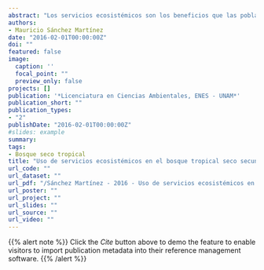 ```yaml
---
abstract: "Los servicios ecosistémicos son los beneficios que las poblaciones humanas obtienen de los distintos ecosistemas; los bosques tropicales secos secundarios no son la excepción. Debido al incremento exponencial en las tasas de transformación de los bosques a nivel mundial, los bosques secundarios, aquellos que surgen posterior al abandono agropecuari o, serán muy probablemente los bosques del futuro, por lo que conocer los beneficios que obtenemos de ellos es crucial para generar sistemas de manejo alternativos encaminados al uso sustentable de estos socio-ecosistemas. Uno de los componentes de los servicios ecosistémicos que es pertinente documentar es el uso, que se define como la intersección entre la oferta potencial dada por el sistema biofísico, y la demanda dada por el sistema social. El objetivo principal de esta tesis fue documentar el componente de uso de servicios ecosistémicos en parcelas de bosque tropical seco secundario con distintas etapas sucesionales y de manejo (pastizal activo, cultivo activo, bosque en sucesión temprana, bosque en sucesión avanzada, bosque maduro) en la región de Chamela-Cuixmala. Se trabajo con actores ejidatarios cuya principal actividad económica es la agropecuaria, empleando sistemas de manejo extensivos para el ganado. Los instrumentos de investigación usados fueron la entrevista semiestructurada y una metodología mixta, que involucra técnicas de mapeo participativo y preferencias jerarquizadas sobre el uso relativo de los servicios ecosistémicos. Los servicios analizados fueron: forraje, agua para ganado, regulación del microclima, un paquete de seis productos múltiples y uno de siet e servicios culturales. Los resultados obtenidos mostraron que las parcelas estudiadas se pueden clasificar en cinco tipos que difieren en la proporción que ocupa cada etapa sucesional y de manejo. El uso del forraje se lleva a cabo mayoritariamente en coberturas de pastizal y se complementa con forraje obtenido de los bosques en sucesión temprana y avanzada durante la temporada húmeda. El uso de agua para ganado, se da en cuerpos de agua artificiales y naturales que se encuentran en pastizales seguidos por bosque maduros y cultivos. El uso de sombra se da en los pastizales, aunque la oferta potencial es mayor en el bosque maduro. En su mayoría el uso de los servicios múltiples se da en las etapas de bosque en sucesión avanzada y bosque maduro. En el caso de los servicios culturales, el uso se asocia mayormente a la cobertura de pastizal, sin embargo, también se asocian en los demás tipos de coberturas. Los resultados indican que el uso de servicios ecosistémicos es máximo en el pastizal , sin embargo las etapas avanzadas de la sucesión son utilizadas para servicios no disponibles en el pastizal. Los resultados mostraron congruencia en las metodologías empleadas y análisis elaborados; mostrando su efectividad como una metodología participativa para la evaluación y monitoreo del uso de los servicios ecosistémicos de la región, así como para su aplicabilidad en otros contextos. La información obtenida es una contribución empírica a la poca investigación sobre el uso de los servicios ecosistémicos en los bosques tropicales secos secundarios, y es un punto de partida para poder generar escenarios alternativos que involucren estrategias integrales y adaptativas de manejo, tomando en cuenta las dinámicas sucesionales del bosque tropical seco."
authors:
- Mauricio Sánchez Martínez
date: "2016-02-01T00:00:00Z"
doi: ""
featured: false
image:
  caption: ''
  focal_point: ""
  preview_only: false
projects: []
publication: '*Licenciatura en Ciencias Ambientales, ENES - UNAM*'
publication_short: ""
publication_types:
- "2"
publishDate: "2016-02-01T00:00:00Z"
#slides: example
summary: 
tags:
- Bosque seco tropical
title: "Uso de servicios ecosistémicos en el bosque tropical seco secundario de la región Chamela-Cuixmala, Jalisco, México"
url_code: ""
url_dataset: ""
url_pdf: "/Sánchez Martínez - 2016 - Uso de servicios ecosistémicos en el bosque tropical seco secundario de la región Chamela-Cuixmala, Jalisco, M.pdf"
url_poster: ""
url_project: ""
url_slides: ""
url_source: ""
url_video: ""
---
```


{{% alert note %}}
Click the *Cite* button above to demo the feature to enable visitors to import publication metadata into their reference management software.
{{% /alert %}}

